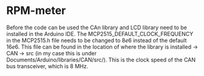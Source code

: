 # RPM-meter

Before the code can be used the CAn library and LCD library need to be installed in the Arduino IDE.
The MCP2515\_DEFAULT\_CLOCK\_FREQUENCY in the MCP2515.h file needs to be changed to $8e6$ instead of the default $16e6$. This file can be found in the location of where the library is installed -> CAN -> src (in my case this is under Documents/Arduino/libraries/CAN/src/). This is the clock speed of the CAN bus transceiver, which is 8 MHz. 
